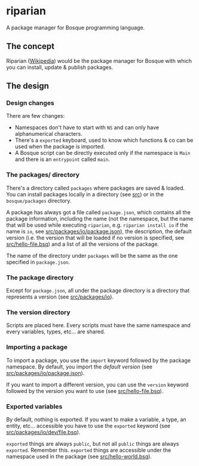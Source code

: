 # riparian

A package manager for Bosque programming language.

## The concept

Riparian ([Wikipedia](https://en.wikipedia.org/wiki/Riparian_zone)) would be the package manager for Bosque with which you can install, update & publish packages.

## The design

### Design changes

There are few changes:
   - Namespaces don't have to start with `NS` and can only have alphanumerical characters.
   - There's a `exported` keyboard, used to know which functions & co can be used when the package is imported.
   - A Bosque script can be directly executed only if the namespace is `Main` and there is an `entrypoint` called `main`.

### The packages/ directory

There's a directory called `packages` where packages are saved & loaded. You can install packages locally in a directory (see [src](src)) or in the `bosque/packages` directory.

A package has always got a file called `package.json`, which contains all the package information, including the name (not the namespace, but the name that will be used while executing `riparian`, e.g. `riparian install io` if the name is `io`, see [src/packages/io/package.json](src/packages/io/package.json)), the description, the default version (i.e. the version that will be loaded if no version is specified, see [src/hello-file.bsq](src/hello-file.bsq)) and a list of all the versions of the package.

The name of the directory under `packages` will be the same as the one specified in `package.json`.

### The package directory

Except for `package.json`, all under the package directory is a directory that represents a version (see [src/packages/io](src/packages/io)).

### The version directory

Scripts are placed here. Every scripts must have the same namespace and every variables, types, etc... are shared.

### Importing a package

To import a package, you use the `import` keyword followed by the package namespace. By default, you import the *default version* (see [src/packages/io/package.json](src/packages/io/package.json)).

If you want to import a different version, you can use the `version` keyword followed by the version you want to use (see [src/hello-file.bsq](src/hello-file.bsq)).

### Exported variables

By default, nothing is exported. If you want to make a variable, a type, an entity, etc... accessible you have to use the `exported` keyword (see [src/packages/io/dev/file.bsq](src/packages/io/dev/file.bsq)).

`exported` things are always `public`, but not all `public` things are always `exported`. Remember this.
`exported` things are accessible under the namespace used in the package (see [src/hello-world.bsq](src/hello-world.bsq)).
